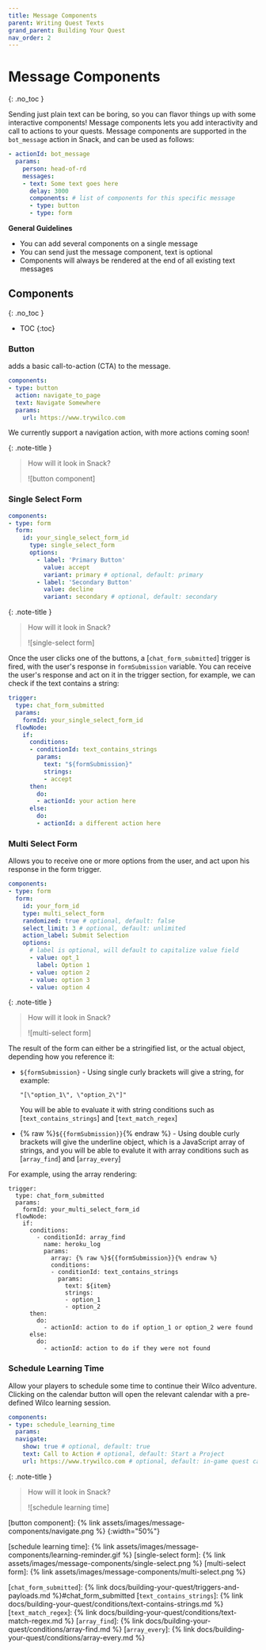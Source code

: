 ```yaml
---
title: Message Components
parent: Writing Quest Texts
grand_parent: Building Your Quest
nav_order: 2
---
```


# Message Components
{: .no_toc }

Sending just plain text can be boring, so you can flavor things up with some interactive components! Message components lets you add interactivity and call to actions to your quests. Message components are supported in the `bot_message` action in Snack, and can be used as follows: 

```yml
- actionId: bot_message
  params:
    person: head-of-rd
    messages:
    - text: Some text goes here
      delay: 3000
      components: # list of components for this specific message
      - type: button
      - type: form
```

**General Guidelines**
- You can add several components on a single message
- You can send just the message component, text is optional
- Components will always be rendered at the end of all existing text messages


## Components
{: .no_toc }
- TOC
{:toc}

### Button

adds a basic call-to-action (CTA) to the message.

```yml
components:
- type: button
  action: navigate_to_page
  text: Navigate Somewhere
  params: 
    url: https://www.trywilco.com
```

We currently support a navigation action, with more actions coming soon!

{: .note-title }
> How will it look in Snack?
>
> ![button component]

### Single Select Form

```yml
components:
- type: form
  form:
    id: your_single_select_form_id
      type: single_select_form
      options:
        - label: 'Primary Button'
          value: accept
          variant: primary # optional, default: primary
        - label: 'Secondary Button'
          value: decline
          variant: secondary # optional, default: secondary
```

{: .note-title }
> How will it look in Snack?
>
> ![single-select form]

Once the user clicks one of the buttons, a [`chat_form_submitted`] trigger is fired, with the user's response in `formSubmission` variable.  You can receive the user's response and act on it in the trigger section, for example, we can check if the text contains a string:

```yml
trigger:
  type: chat_form_submitted
  params:
    formId: your_single_select_form_id
  flowNode:
    if:
      conditions:
      - conditionId: text_contains_strings
        params:
          text: "${formSubmission}"
          strings:
          - accept
      then:
        do:
        - actionId: your action here
      else:
        do:
        - actionId: a different action here
```

### Multi Select Form

Allows you to receive one or more options from the user, and act upon his response in the form trigger.

```yml
components:
- type: form
  form:
    id: your_form_id
    type: multi_select_form
    randomized: true # optional, default: false
    select_limit: 3 # optional, default: unlimited
    action_label: Submit Selection
    options: 
      # label is optional, will default to capitalize value field
      - value: opt_1
        label: Option 1
      - value: option 2
      - value: option 3
      - value: option 4
```

{: .note-title }
> How will it look in Snack?
>
> ![multi-select form]

The result of the form can either be a stringified list, or the actual object, depending how you reference it:
- `${formSubmission}` - Using single curly brackets will give a string, for example:  

    ```"[\"option_1\", \"option_2\"]"```

    You will be able to evaluate it with string conditions such as [`text_contains_strings`] and [`text_match_regex`]

- {% raw %}`${{formSubmission}}`{% endraw %} - Using double curly brackets will give the underline object, which is a JavaScript array of strings, and you will be able to evalute it with array conditions such as [`array_find`] and [`array_every`]

For example, using the array rendering:

```
trigger:
  type: chat_form_submitted
  params:
    formId: your_multi_select_form_id
  flowNode:
    if:
      conditions:
        - conditionId: array_find
          name: heroku_log
          params:
            array: {% raw %}${{formSubmission}}{% endraw %}
            conditions:
            - conditionId: text_contains_strings
              params:
                text: ${item}
                strings:
                - option_1
                - option_2
      then:
        do:
          - actionId: action to do if option_1 or option_2 were found
      else: 
        do:
          - actionId: action to do if they were not found
```

### Schedule Learning Time

Allow your players to schedule some time to continue their Wilco adventure. Clicking on the calendar button will open the relevant calendar with a pre-defined Wilco learning session. 

```yml
components:
- type: schedule_learning_time
  params: 
  navigate:
    show: true # optional, default: true
    text: Call to Action # optional, default: Start a Project
    url: https://www.trywilco.com # optional, default: in-game quest catalog
```

{: .note-title }
> How will it look in Snack?
>
> ![schedule learning time]

[button component]: {% link assets/images/message-components/navigate.png %}
{:width="50%"}

[schedule learning time]: {% link assets/images/message-components/learning-reminder.gif %}
[single-select form]: {% link assets/images/message-components/single-select.png %}
[multi-select form]: {% link assets/images/message-components/multi-select.png %}

[`chat_form_submitted`]: {% link docs/building-your-quest/triggers-and-payloads.md %}#chat_form_submitted
[`text_contains_strings`]: {% link docs/building-your-quest/conditions/text-contains-strings.md %}
[`text_match_regex`]: {% link docs/building-your-quest/conditions/text-match-regex.md %}
[`array_find`]: {% link docs/building-your-quest/conditions/array-find.md %}
[`array_every`]: {% link docs/building-your-quest/conditions/array-every.md %}
